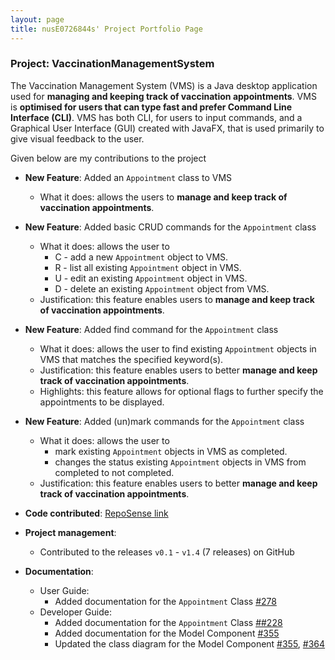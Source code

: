 ```yaml
---
layout: page
title: nusE0726844s' Project Portfolio Page
---
```


### Project: VaccinationManagementSystem

The Vaccination Management System (VMS) is a Java desktop application used for **managing and keeping track of vaccination appointments**.
VMS is **optimised for users that can type fast and prefer Command Line Interface (CLI)**.
VMS has both CLI, for users to input commands, and a Graphical User Interface (GUI) created with JavaFX, that is used primarily to give visual feedback to the user.

Given below are my contributions to the project

* **New Feature**: Added an `Appointment` class to VMS
  * What it does: allows the users to **manage and keep track of vaccination appointments**.
* **New Feature**: Added basic CRUD commands for the `Appointment` class
  * What it does: allows the user to
    * C - add a new `Appointment` object to VMS.
    * R - list all existing `Appointment` object in VMS.
    * U - edit an existing `Appointment` object in VMS.
    * D - delete an existing `Appointment` object from VMS.
  * Justification: this feature enables users to **manage and keep track of vaccination appointments**.
* **New Feature**: Added find command for the `Appointment` class
  * What it does: allows the user to find existing `Appointment` objects in VMS that matches the specified keyword(s).
  * Justification: this feature enables users to better **manage and keep track of vaccination appointments**.
  * Highlights: this feature allows for optional flags to further specify the appointments to be displayed.
* **New Feature**: Added (un)mark commands for the `Appointment` class
  * What it does: allows the user to
    * mark existing `Appointment` objects in VMS as completed.
    * changes the status existing `Appointment` objects in VMS from completed to not completed.
  * Justification: this feature enables users to better **manage and keep track of vaccination appointments**.


* **Code contributed**: [RepoSense link](https://nus-cs2103-ay2223s2.github.io/tp-dashboard/?search=nuse0726844&breakdown=true)


* **Project management**:
  * Contributed to the releases `v0.1` - `v1.4` (7 releases) on GitHub


* **Documentation**:
  * User Guide:
    * Added documentation for the `Appointment` Class [\#278](https://github.com/AY2223S2-CS2103-F11-3/tp/pull/278)
  * Developer Guide:
    * Added documentation for the `Appointment` Class [\##228](https://github.com/AY2223S2-CS2103-F11-3/tp/pull/228)
    * Added documentation for the Model Component [\#355](https://github.com/AY2223S2-CS2103-F11-3/tp/pull/355)
    * Updated the class diagram for the Model Component [\#355](https://github.com/AY2223S2-CS2103-F11-3/tp/pull/355), [\#364](https://github.com/AY2223S2-CS2103-F11-3/tp/pull/355)
